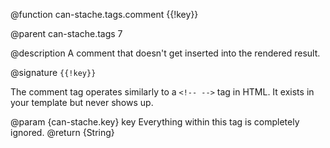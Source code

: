 @function can-stache.tags.comment {{!key}}

@parent can-stache.tags 7

@description A comment that doesn't get inserted into the rendered result.

@signature `{{!key}}`

The comment tag operates similarly to a `<!-- -->` tag in HTML. It exists in your template but never shows up.

@param {can-stache.key} key Everything within this tag is completely ignored.
@return {String}
